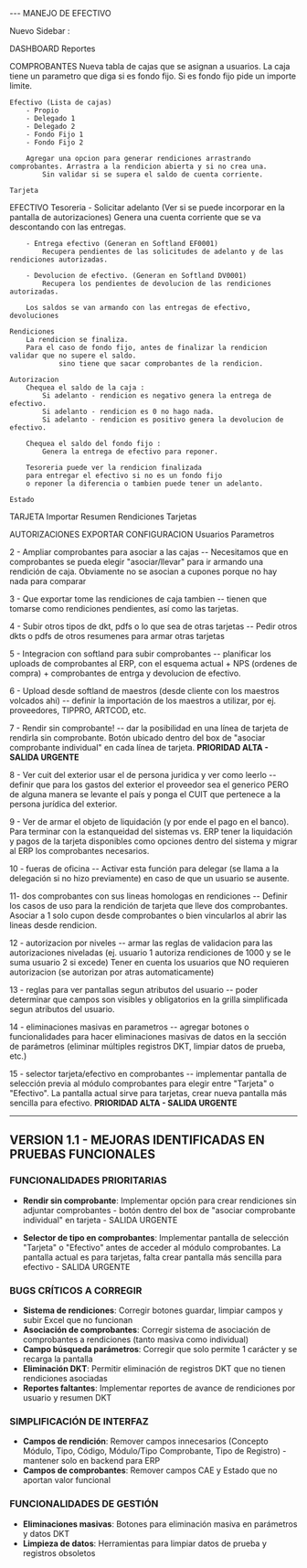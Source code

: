 --- MANEJO DE EFECTIVO

Nuevo Sidebar : 

DASHBOARD
	Reportes
	
COMPROBANTES 
	Nueva tabla de cajas que se asignan a usuarios.
		La caja tiene un parametro que diga si es fondo fijo.
		Si es fondo fijo pide un importe limite.
		
	Efectivo (Lista de cajas)
	    - Propio
		- Delegado 1
		- Delegado 2
		- Fondo Fijo 1
		- Fondo Fijo 2
		
		Agregar una opcion para generar rendiciones arrastrando comprobantes. Arrastra a la rendicion abierta y si no crea una.
			Sin validar si se supera el saldo de cuenta corriente.
			
	Tarjeta 

EFECTIVO
    Tesoreria
	    - Solicitar adelanto (Ver si se puede incorporar en la pantalla de autorizaciones)
			Genera una cuenta corriente que se va descontando con las entregas.
			
		- Entrega efectivo (Generan en Softland EF0001) 
			Recupera pendientes de las solicitudes de adelanto y de las rendiciones autorizadas.
			
		- Devolucion de efectivo. (Generan en Softland DV0001)
			Recupera los pendientes de devolucion de las rendiciones autorizadas.
			
		Los saldos se van armando con las entregas de efectivo, devoluciones
		
    Rendiciones 
	    La rendicion se finaliza.
		Para el caso de fondo fijo, antes de finalizar la rendicion validar que no supere el saldo. 
				sino tiene que sacar comprobantes de la rendicion.
		
	Autorizacion 
        Chequea el saldo de la caja :
			Si adelanto - rendicion es negativo genera la entrega de efectivo.
			Si adelanto - rendicion es 0 no hago nada.
			Si adelanto - rendicion es positivo genera la devolucion de efectivo.
			
		Chequea el saldo del fondo fijo : 
			Genera la entrega de efectivo para reponer.
		
		Tesoreria puede ver la rendicion finalizada 
		para entregar el efectivo si no es un fondo fijo 
		o reponer la diferencia o tambien puede tener un adelanto.
		
	Estado
	
	
TARJETA
    Importar Resumen
	Rendiciones
	Tarjetas 

AUTORIZACIONES
EXPORTAR
CONFIGURACION
	Usuarios
	Parametros


2 - Ampliar comprobantes para asociar a las cajas -- Necesitamos que en comprobantes se pueda elegir "asociar/llevar" para ir armando una rendición de caja. Obviamente no se asocian a cupones porque no hay nada para comparar

3 - Que exportar tome las rendiciones de caja tambien -- tienen que tomarse como rendiciones pendientes, así como las tarjetas.

4 - Subir otros tipos de dkt, pdfs o lo que sea de otras tarjetas -- Pedir otros dkts o pdfs de otros resumenes para armar otras tarjetas

5 - Integracion con softland para subir comprobantes --  planificar los uploads de comprobantes al ERP, con el esquema actual + NPS (ordenes de compra) + comprobantes de entrga y devolucion de efectivo.


6 - Upload desde softland de maestros (desde cliente con los maestros volcados ahi) -- definir la importación de los maestros a utilizar, por ej. proveedores, TIPPRO, ARTCOD, etc.

7 - Rendir sin comprobante! --  dar la posibilidad en una línea de tarjeta de rendirla sin comprobante. Botón ubicado dentro del box de "asociar comprobante individual" en cada línea de tarjeta. **PRIORIDAD ALTA - SALIDA URGENTE**

8 - Ver cuit del exterior usar el de persona juridica y ver como leerlo -- definir que para los gastos del exterior el proveedor sea el generico PERO de alguna manera se levante el país y ponga el CUIT que pertenece a la persona jurídica del exterior.

9 - Ver de armar el objeto de liquidación (y por ende el pago en el banco). Para terminar con la estanqueidad del sistemas vs. ERP tener la liquidación y pagos de la tarjeta disponibles como opciones dentro del sistema y migrar al ERP los comprobantes necesarios.

10 - fueras de oficina -- Activar esta función para delegar (se llama a la delegación si no hizo previamente) en caso de que un usuario se ausente.

11- dos comprobantes con sus lineas homologas en rendiciones -- Definir los casos de uso para la rendición de tarjeta que lleve dos comprobantes. Asociar a 1 solo cupon desde comprobantes o bien vincularlos al abrir las lineas desde rendicion.

12 - autorizacion por niveles --  armar las reglas de validacion para las autorizaciones niveladas (ej. usuario 1 autoriza rendiciones de 1000 y se le suma usuario 2 si excede) Tener en cuenta los usuarios que NO requieren autorizacion (se autorizan por atras automaticamente)

13 - reglas para ver pantallas segun atributos del usuario -- poder determinar que campos son visibles y obligatorios en la grilla simplificada segun atributos del usuario.

14 - eliminaciones masivas en parametros -- agregar botones o funcionalidades para hacer eliminaciones masivas de datos en la sección de parámetros (eliminar múltiples registros DKT, limpiar datos de prueba, etc.)

15 - selector tarjeta/efectivo en comprobantes -- implementar pantalla de selección previa al módulo comprobantes para elegir entre "Tarjeta" o "Efectivo". La pantalla actual sirve para tarjetas, crear nueva pantalla más sencilla para efectivo. **PRIORIDAD ALTA - SALIDA URGENTE**

---

## VERSION 1.1 - MEJORAS IDENTIFICADAS EN PRUEBAS FUNCIONALES

### FUNCIONALIDADES PRIORITARIAS
- **Rendir sin comprobante**: Implementar opción para crear rendiciones sin adjuntar comprobantes - botón dentro del box de "asociar comprobante individual" en tarjeta - SALIDA URGENTE

- **Selector de tipo en comprobantes**: Implementar pantalla de selección "Tarjeta" o "Efectivo" antes de acceder al módulo comprobantes. La pantalla actual es para tarjetas, falta crear pantalla más sencilla para efectivo - SALIDA URGENTE

### BUGS CRÍTICOS A CORREGIR
- **Sistema de rendiciones**: Corregir botones guardar, limpiar campos y subir Excel que no funcionan
- **Asociación de comprobantes**: Corregir sistema de asociación de comprobantes a rendiciones (tanto masiva como individual)
- **Campo búsqueda parámetros**: Corregir que solo permite 1 carácter y se recarga la pantalla
- **Eliminación DKT**: Permitir eliminación de registros DKT que no tienen rendiciones asociadas
- **Reportes faltantes**: Implementar reportes de avance de rendiciones por usuario y resumen DKT

### SIMPLIFICACIÓN DE INTERFAZ
- **Campos de rendición**: Remover campos innecesarios (Concepto Módulo, Tipo, Código, Módulo/Tipo Comprobante, Tipo de Registro) - mantener solo en backend para ERP
- **Campos de comprobantes**: Remover campos CAE y Estado que no aportan valor funcional

### FUNCIONALIDADES DE GESTIÓN
- **Eliminaciones masivas**: Botones para eliminación masiva en parámetros y datos DKT
- **Limpieza de datos**: Herramientas para limpiar datos de prueba y registros obsoletos